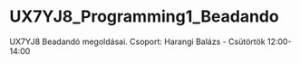 # UX7YJ8_Programming1_Beadando
UX7YJ8 Beadandó megoldásai. Csoport: Harangi Balázs - Csütörtök 12:00-14:00
